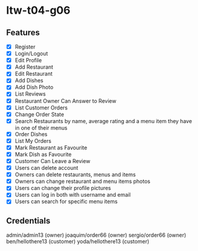 # ltw-t04-g06

## Features

- [x] Register
- [x] Login/Logout
- [x] Edit Profile
- [x] Add Restaurant
- [x] Edit Restaurant
- [x] Add Dishes
- [x] Add Dish Photo
- [x] List Reviews
- [x] Restaurant Owner Can Answer to Review
- [x] List Customer Orders
- [x] Change Order State
- [x] Search Restaurants by name, average rating and a menu item they have in one of their menus
- [x] Order Dishes
- [x] List My Orders
- [x] Mark Restaurant as Favourite
- [x] Mark Dish as Favourite
- [x] Customer Can Leave a Review
- [x] Users can delete account
- [x] Owners can delete restaurants, menus and items
- [x] Owners can change restaurant and menu items photos
- [x] Users can change their profile pictures
- [x] Users can log in both with username and email
- [x] Users can search for specific menu items    

## Credentials

admin/admin13 (owner)
joaquim/order66 (owner)
sergio/order66 (owner)
ben/hellothere13 (customer)
yoda/hellothere13 (customer)

